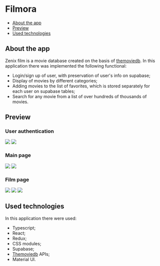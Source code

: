 # Filmora


   * [About the app](#About-the-app)
   * [Preview](#Preview)
   * [Used technologies](#used-technologies)

## About the app

Zenix film is a movie database created on the basis of [themoviedb](https://www.themoviedb.org/).
In this application there was implemented the following functional: 

   * Login/sign up of user, with preservation of user's info on supabase;
   * Display of movies by different categories;
   * Adding movies to the list of favorites, which is stored separately for each user on supabase tables;
   * Search for any movie from a list of over hundreds of thousands of movies.

## Preview

### User authentication
<img src="https://github.com/Rubical/Zenix_Film/assets/115991370/e66b8fe4-21d5-4476-8e74-1f950c8dae9d"/>
<img src="https://github.com/Rubical/Zenix_Film/assets/115991370/977d4c02-6dbe-4d68-9c67-b29f892873f5"/>

### Main page
<img src="https://github.com/Rubical/Zenix_Film/assets/115991370/9b174bb7-1742-43c5-9da5-b74dec431989"/>
<img src="https://github.com/Rubical/Zenix_Film/assets/115991370/e54aaa7b-c8aa-476c-8287-d7f6bd705d91"/>


### Film page
<img src="https://github.com/Rubical/Zenix_Film/assets/115991370/a6c2d5a4-bc03-4256-81f2-37815c512e82"/>
<img src="https://github.com/Rubical/Zenix_Film/assets/115991370/7c014328-a47f-4754-9479-67ad73f7f0cb"/>
<img src="https://github.com/Rubical/Zenix_Film/assets/115991370/06310c66-a057-484b-836f-1ac9a30e9d7c"/>

## Used technologies

In this application there were used:

 * Typescript;
 * React;
 * Redux;
 * CSS modules;
 * Supabase;
 * [Themoviedb](https://www.themoviedb.org/) APIs;
 * Material UI.

